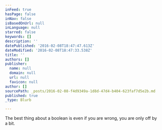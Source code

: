 ```yaml
---
inFeed: true
hasPage: false
inNav: false
isBasedOnUrl: null
inLanguage: null
starred: false
keywords: []
description: ''
datePublished: '2016-02-08T18:47:47.613Z'
dateModified: '2016-02-08T18:47:33.538Z'
title: ''
authors: []
publisher:
  name: null
  domain: null
  url: null
  favicon: null
author: []
sourcePath: _posts/2016-02-08-f4d9349a-1d8d-47d4-b404-623faf7d5e2b.md
published: true
_type: Blurb

---
```

The best thing about a boolean is even if you are wrong, you are only off by a bit.
